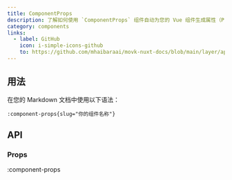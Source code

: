 ```yaml
---
title: ComponentProps
description: 了解如何使用 `ComponentProps` 组件自动为您的 Vue 组件生成属性（Props）文档，清晰地展示其名称、类型、默认值和详细说明。
category: components
links:
  - label: GitHub
    icon: i-simple-icons-github
    to: https://github.com/mhaibaraai/movk-nuxt-docs/blob/main/layer/app/components/content/ComponentProps.vue
---
```


## 用法

在您的 Markdown 文档中使用以下语法：

```mdc[md]
:component-props{slug="你的组件名称"}
```

## API

### Props

:component-props
